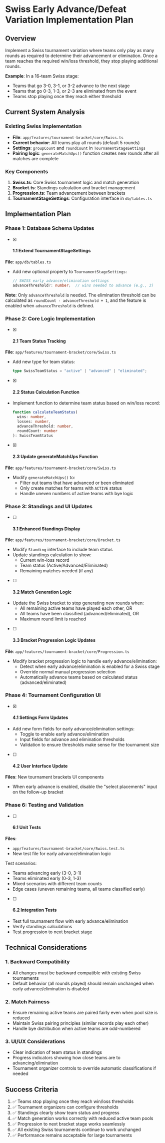 # Swiss Early Advance/Defeat Variation Implementation Plan

## Overview
Implement a Swiss tournament variation where teams only play as many rounds as required to determine their advancement or elimination. Once a team reaches the required win/loss threshold, they stop playing additional rounds.

**Example**: In a 16-team Swiss stage:
- Teams that go 3-0, 3-1, or 3-2 advance to the next stage
- Teams that go 0-3, 1-3, or 2-3 are eliminated from the event
- Teams stop playing once they reach either threshold

## Current System Analysis

### Existing Swiss Implementation
- **File**: `app/features/tournament-bracket/core/Swiss.ts`
- **Current behavior**: All teams play all rounds (default 5 rounds)
- **Settings**: `groupCount` and `roundCount` in `TournamentStageSettings`
- **Pairing logic**: `generateMatchUps()` function creates new rounds after all matches are complete

### Key Components
1. **Swiss.ts**: Core Swiss tournament logic and match generation
2. **Bracket.ts**: Standings calculation and bracket management
3. **Progression.ts**: Team advancement between brackets
4. **TournamentStageSettings**: Configuration interface in `db/tables.ts`

## Implementation Plan

### Phase 1: Database Schema Updates

- [x] #### 1.1 Extend TournamentStageSettings
**File**: `app/db/tables.ts`
- Add new optional property to `TournamentStageSettings`:
  ```typescript
  // SWISS early advance/elimination settings
  advanceThreshold?: number;  // wins needed to advance (e.g., 3)
  ```
  
**Note**: Only `advanceThreshold` is needed. The elimination threshold can be calculated as `roundCount - advanceThreshold + 1`, and the feature is enabled when `advanceThreshold` is defined.

### Phase 2: Core Logic Implementation

- [x] #### 2.1 Team Status Tracking
**File**: `app/features/tournament-bracket/core/Swiss.ts`
- Add new type for team status:
  ```typescript
  type SwissTeamStatus = "active" | "advanced" | "eliminated";
  ```

- [x] #### 2.2 Status Calculation Function
- Implement function to determine team status based on win/loss record:
  ```typescript
  function calculateTeamStatus(
    wins: number,
    losses: number,
    advanceThreshold: number,
    roundCount: number
  ): SwissTeamStatus
  ```

- [x] #### 2.3 Update generateMatchUps Function
**File**: `app/features/tournament-bracket/core/Swiss.ts`
- Modify `generateMatchUps()` to:
  - Filter out teams that have advanced or been eliminated
  - Only create matches for teams with `ACTIVE` status
  - Handle uneven numbers of active teams with bye logic

### Phase 3: Standings and UI Updates

- [ ] #### 3.1 Enhanced Standings Display
**File**: `app/features/tournament-bracket/core/Bracket.ts`
- Modify `Standing` interface to include team status
- Update standings calculation to show:
  - Current win-loss record
  - Team status (Active/Advanced/Eliminated)
  - Remaining matches needed (if any)

- [ ] #### 3.2 Match Generation Logic
- Update the Swiss bracket to stop generating new rounds when:
  - All remaining active teams have played each other, OR
  - All teams have been classified (advanced/eliminated), OR
  - Maximum round limit is reached

- [ ] #### 3.3 Bracket Progression Logic Updates
**File**: `app/features/tournament-bracket/core/Progression.ts`
- Modify bracket progression logic to handle early advance/elimination:
  - Detect when early advance/elimination is enabled for a Swiss stage
  - Override normal manual progression selection
  - Automatically advance teams based on calculated status (advanced/eliminated)

### Phase 4: Tournament Configuration UI

- [x] #### 4.1 Settings Form Updates
- Add new form fields for early advance/elimination settings:
  - Toggle to enable early advance/elimination
  - Input fields for advance and elimination thresholds
  - Validation to ensure thresholds make sense for the tournament size

- [ ] #### 4.2 User Interface Update
**Files**: New tournament brackets UI components
- When early advance is enabled, disable the "select placements" input on the follow-up bracket

### Phase 6: Testing and Validation

- [ ] #### 6.1 Unit Tests
**Files**: 
- `app/features/tournament-bracket/core/Swiss.test.ts`
- New test file for early advance/elimination logic

Test scenarios:
- Teams advancing early (3-0, 3-1)
- Teams eliminated early (0-3, 1-3)
- Mixed scenarios with different team counts
- Edge cases (uneven remaining teams, all teams classified early)

- [ ] #### 6.2 Integration Tests
- Test full tournament flow with early advance/elimination
- Verify standings calculations
- Test progression to next bracket stage

## Technical Considerations

### 1. Backward Compatibility
- All changes must be backward compatible with existing Swiss tournaments
- Default behavior (all rounds played) should remain unchanged when early advance/elimination is disabled

### 2. Match Fairness
- Ensure remaining active teams are paired fairly even when pool size is reduced
- Maintain Swiss pairing principles (similar records play each other)
- Handle bye distribution when active teams are odd-numbered

### 3. UI/UX Considerations
- Clear indication of team status in standings
- Progress indicators showing how close teams are to advancing/elimination
- Tournament organizer controls to override automatic classifications if needed

## Success Criteria

1. ✅ Teams stop playing once they reach win/loss thresholds
2. ✅ Tournament organizers can configure thresholds
3. ✅ Standings clearly show team status and progress
4. ✅ Match generation works correctly with reduced active team pools
5. ✅ Progression to next bracket stage works seamlessly
6. ✅ All existing Swiss tournaments continue to work unchanged
7. ✅ Performance remains acceptable for large tournaments
